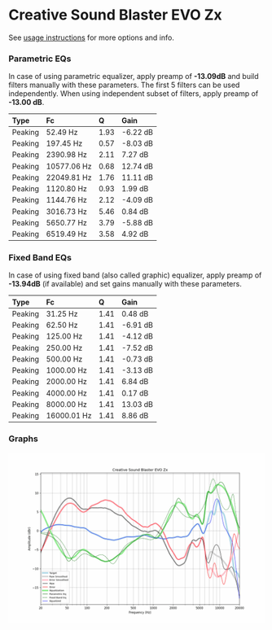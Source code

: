 # Creative Sound Blaster EVO Zx
See [usage instructions](https://github.com/jaakkopasanen/AutoEq#usage) for more options and info.

### Parametric EQs
In case of using parametric equalizer, apply preamp of **-13.09dB** and build filters manually
with these parameters. The first 5 filters can be used independently.
When using independent subset of filters, apply preamp of **-13.00 dB**.

| Type    | Fc          |    Q | Gain     |
|:--------|:------------|:-----|:---------|
| Peaking | 52.49 Hz    | 1.93 | -6.22 dB |
| Peaking | 197.45 Hz   | 0.57 | -8.03 dB |
| Peaking | 2390.98 Hz  | 2.11 | 7.27 dB  |
| Peaking | 10577.06 Hz | 0.68 | 12.74 dB |
| Peaking | 22049.81 Hz | 1.76 | 11.11 dB |
| Peaking | 1120.80 Hz  | 0.93 | 1.99 dB  |
| Peaking | 1144.76 Hz  | 2.12 | -4.09 dB |
| Peaking | 3016.73 Hz  | 5.46 | 0.84 dB  |
| Peaking | 5650.77 Hz  | 3.79 | -5.88 dB |
| Peaking | 6519.49 Hz  | 3.58 | 4.92 dB  |

### Fixed Band EQs
In case of using fixed band (also called graphic) equalizer, apply preamp of **-13.94dB**
(if available) and set gains manually with these parameters.

| Type    | Fc          |    Q | Gain     |
|:--------|:------------|:-----|:---------|
| Peaking | 31.25 Hz    | 1.41 | 0.48 dB  |
| Peaking | 62.50 Hz    | 1.41 | -6.91 dB |
| Peaking | 125.00 Hz   | 1.41 | -4.12 dB |
| Peaking | 250.00 Hz   | 1.41 | -7.52 dB |
| Peaking | 500.00 Hz   | 1.41 | -0.73 dB |
| Peaking | 1000.00 Hz  | 1.41 | -3.13 dB |
| Peaking | 2000.00 Hz  | 1.41 | 6.84 dB  |
| Peaking | 4000.00 Hz  | 1.41 | 0.17 dB  |
| Peaking | 8000.00 Hz  | 1.41 | 13.03 dB |
| Peaking | 16000.01 Hz | 1.41 | 8.86 dB  |

### Graphs
![](./Creative%20Sound%20Blaster%20EVO%20Zx.png)
